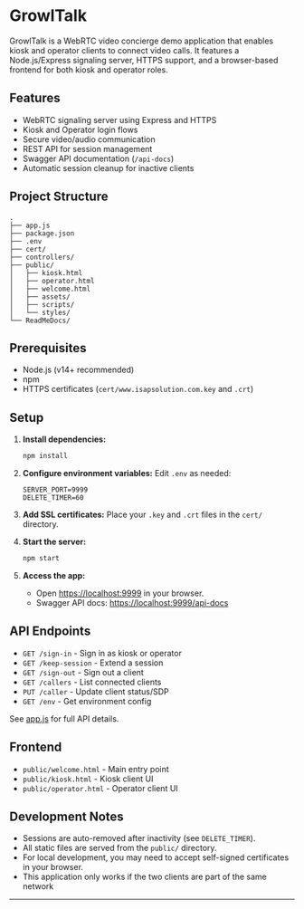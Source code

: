 # GrowlTalk

GrowlTalk is a WebRTC video concierge demo application that enables kiosk and operator clients to connect  video calls. 
It features a Node.js/Express signaling server, HTTPS support, and a browser-based frontend for both kiosk and operator roles.

## Features

- WebRTC signaling server using Express and HTTPS
- Kiosk and Operator login flows
- Secure video/audio communication
- REST API for session management
- Swagger API documentation (`/api-docs`)
- Automatic session cleanup for inactive clients

## Project Structure

```
.
├── app.js
├── package.json
├── .env
├── cert/
├── controllers/
├── public/
│   ├── kiosk.html
│   ├── operator.html
│   ├── welcome.html
│   ├── assets/
│   ├── scripts/
│   └── styles/
└── ReadMeDocs/
```

## Prerequisites

- Node.js (v14+ recommended)
- npm
- HTTPS certificates (`cert/www.isapsolution.com.key` and `.crt`)

## Setup

1. **Install dependencies:**
   ```sh
   npm install
   ```

2. **Configure environment variables:**
   Edit `.env` as needed:
   ```
   SERVER_PORT=9999
   DELETE_TIMER=60
   ```

3. **Add SSL certificates:**
   Place your `.key` and `.crt` files in the `cert/` directory.

4. **Start the server:**
   ```sh
   npm start
   ```

5. **Access the app:**
   - Open [https://localhost:9999](https://localhost:9999) in your browser.
   - Swagger API docs: [https://localhost:9999/api-docs](https://localhost:9999/api-docs)

## API Endpoints

- `GET /sign-in` - Sign in as kiosk or operator
- `GET /keep-session` - Extend a session
- `GET /sign-out` - Sign out a client
- `GET /callers` - List connected clients
- `PUT /caller` - Update client status/SDP
- `GET /env` - Get environment config

See [app.js](app.js) for full API details.

## Frontend

- `public/welcome.html` - Main entry point
- `public/kiosk.html` - Kiosk client UI
- `public/operator.html` - Operator client UI

## Development Notes

- Sessions are auto-removed after inactivity (see `DELETE_TIMER`).
- All static files are served from the `public/` directory.
- For local development, you may need to accept self-signed certificates in your browser.
- This application only works if the two clients are part of the same network

---


